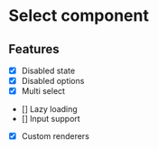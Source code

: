 # Select component

## Features

- [x] Disabled state 
- [x] Disabled options 
- [x] Multi select 
- [] Lazy loading 
- [] Input support
- [x] Custom renderers
